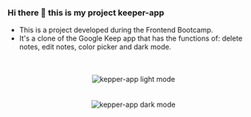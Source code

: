 ### Hi there 👋 this is my project keeper-app

- This is a project developed during the Frontend Bootcamp.
- It's a clone of the Google Keep app that has the functions of: delete notes, edit notes, color picker and dark mode.

<br/>
<br/>

<div align="center">
    <img alt="kepper-app light mode" title="light_mode" src=".github/invoices_mobile.jpg"  />
</div>

<br/>
<br/>

<div align="center">
    <img alt="kepper-app dark mode" title="dark_mode" src=".github/invoices_mobile.jpg"  />
</div>
